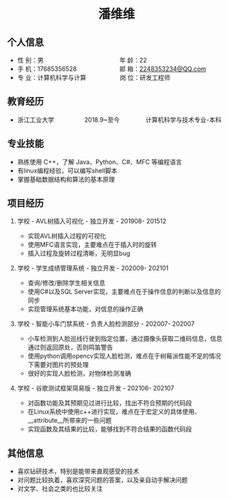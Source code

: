  <center>
     <h1>潘维维</h1>
 </center>

## 个人信息 

* 性 别：男&emsp;&emsp;&emsp;&emsp;&emsp;&emsp;&emsp;&emsp;&emsp;&emsp;&emsp;&emsp;&ensp;年 龄：22  
* 手 机：17685356528 &emsp;&emsp;&emsp;&emsp;&emsp;&emsp;&ensp;  邮 箱：2248353234@QQ.com    
* 专 业：计算机科学与计算 &emsp;&emsp;&emsp;&emsp;&emsp; 岗 位：研发工程师

## 教育经历
    
* 浙江工业大学&emsp;&emsp;&emsp;&emsp;&emsp;2018.9~至今&emsp;&emsp;&emsp;&emsp; 计算机科学与技术专业-本科        

## 专业技能

* 熟练使用 C++，了解 Java、Python、C#、MFC 等编程语言
* 有linux编程经验，可以编写shell脚本
* 掌握基础数据结构和算法的基本原理

## 项目经历

1. 学校 - AVL树插入可视化 - 独立开发 - 201908- 201512 
    * 实现AVL树插入过程的可视化
    * 使用MFC语言实现，主要难点在于插入时的旋转
    * 插入过程及旋转过程清晰，无明显bug

2. 学校 - 学生成绩管理系统 - 独立开发 - 202009- 202101 
    * 查询/修改/删除学生相关信息 
    * 使用C#以及SQL Server实现，主要难点在于操作信息的判断以及信息的同步
    * 实现管理系统基本功能，对信息的操作正确

3. 学校 - 智能小车门禁系统 - 负责人脸检测部分 - 202007- 202007
    * 小车检测到人脸巡线行驶到指定位置，通过摄像头获取二维码信息，信息通过则返回原处，否则鸣笛警告
    * 使用python调用opencv实现人脸检测，难点在于树莓派性能不足的情况下需要对图片的预处理
    * 很好的实现人脸检测，对物体检测准确
    
 4. 学校 - 谷歌测试框架简易版 - 独立开发 - 202106- 202107
    * 对函数功能及其预期见过进行比较，找出不符合预期的代码段
    * 在Linux系统中使用c++进行实现，难点在于宏定义的具体使用、__attribute__所带来的一些问题
    * 实现函数及其结果的比较，能够找到不符合结果的函数代码段

## 其他信息 
* 喜欢钻研技术，特别是能带来直观感受的技术
* 对问题比较执着，喜欢深究问题的答案，以及亲自动手解决问题
* 对文学、社会之类的也比较关注



